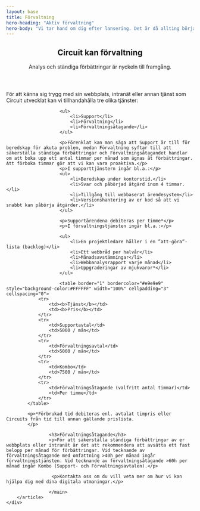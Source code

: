 ```yaml
---
layout: base
title: Förvaltning
hero-heading: "Aktiv förvaltning"
hero-body: "Vi tar hand om dig efter lansering. Det är då allting börjar på riktigt."
---
```


<div class="section">
    <div class="section section-type-text">
        <article class="module-article">
            <header>
                <h2>Circuit kan förvaltning</h2>
                <span class="line"></span>
                <p>Analys och ständiga förbättringar är nyckeln till framgång.</p>
            </header>
                    <main>
                        <p>För att känna sig trygg med sin webbplats, intranät eller annan tjänst som Circuit utvecklat kan vi tillhandahålla tre olika tjänster:</p>

                        <ul>
                            <li>Support</li>
                            <li>Förvaltning</li>
                            <li>Förvaltningsåtagande</li>
                        </ul>

                        <p>Förenklat kan man säga att Support är till för beredskap för akuta problem, medan Förvaltning syftar till att säkerställa ständiga förbättringar och Förvaltningsåtagandet handlar om att boka upp ett antal timmar per månad som ägnas åt förbättringar. Att förboka timmar gör att vi kan vara proaktiva.</p>
                        <p>I supporttjänstern ingår bl.a.:</p>
                        <ul>
                            <li>Beredskap under kontorstid.</li>
                            <li>Svar och påbörjad åtgärd inom 4 timmar.</li>
                            <li>Tillgång till webbaserat ärendesystem</li>
                            <li>Versionshantering av er kod så att vi snabbt kan påbörja åtgärder.</li>
                        </ul>

                        <p>Supportärendena debiteras per timme*</p>
                        <p>I förvaltningstjänsten ingår bl.a.:</p>

                        <ul>
                            <li>En projektledare håller i en ”att-göra”-lista (backlog)</li>
                            <li>Ett webbråd per halvår</li>
                            <li>Månadsavstämningar</li>
                            <li>Webbanalysrapport varje månad</li>
                            <li>Uppgraderingar av mjukvaror*</li>
                        </ul>

                        <table border="1" bordercolor="#e9e9e9" style="background-color:#FFFFFF" width="100%" cellpadding="3" cellspacing="0">
            	<tr>
            		<td><b>Tjänst</b></td>
            		<td><b>Pris</b></td>
            	</tr>
            	<tr>
            		<td>Supportavtal</td>
            		<td>5000 / mån</td>
            	</tr>
            	<tr>
            		<td>Förvaltningsavtal</td>
            		<td>5000 / mån</td>
            	</tr>
            	<tr>
            		<td>Kombo</td>
            		<td>7500 / mån</td>
            	</tr>
            	<tr>
            		<td>Förvaltningsåtagande (valfritt antal timmar)</td>
            		<td>Per timme</td>
            	</tr>
            </table>

            <p>*Förbrukad tid debiteras enl. avtalat timpris eller Circuits från tid till annan gällande prislista.
            </p>

                    <h3>Förvaltningsåtagande</h3>
                    <p>För att säkerställa ständiga förbättringar av er webbplats eller intranät är det att rekommendera att avsätta ett fast belopp per månad för förbättringar. Vid tecknande av förvaltningsåtagande med omfattning >40h per månad ingår förvaltningstjänsten. Vid tecknande av förvaltningsåtagande >60h per månad ingår Kombo (Support- och Förvaltningsavtalen).</p>

                     <p>Kontakta oss om du vill veta mer om hur vi kan hjälpa dig med dina digitala utmaningar.</p>

                    </main>
        </article>
    </div>
</div>